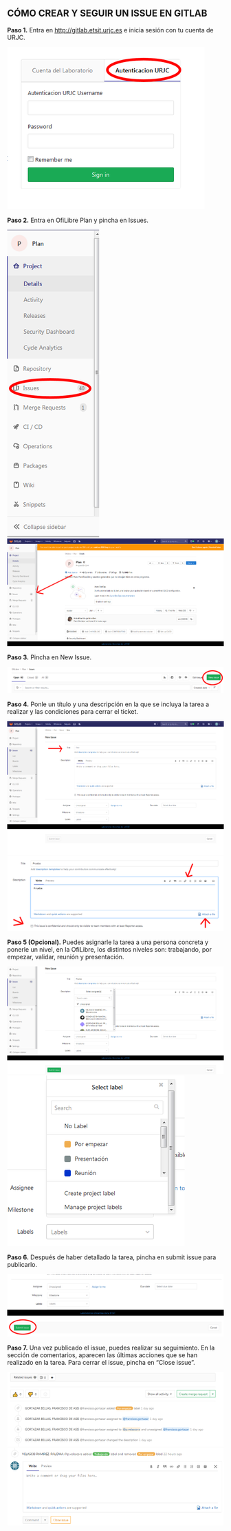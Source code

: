 ## CÓMO CREAR Y SEGUIR UN ISSUE EN GITLAB


**Paso 1.** Entra en http://gitlab.etsit.urjc.es e inicia sesión con tu cuenta de URJC. 

![paso 1](images/submit-issue/2.png)

**Paso 2.**  Entra en OfiLibre Plan y pincha en Issues. 

![paso 2](images/submit-issue/3.png)
![paso 2](images/submit-issue/4.png)


**Paso 3.**  Pincha en New Issue.


![paso 3](images/submit-issue/5.png)


**Paso 4.**  Ponle un título y una descripción en la que se incluya la tarea a realizar y las condiciones para cerrar el ticket.


![paso 4](images/submit-issue/6.png)
![paso 4](images/submit-issue/7.png)


**Paso 5 (Opcional).** Puedes asignarle la tarea a una persona concreta y ponerle un nivel, en la OfiLibre, los distintos niveles son: trabajando, por empezar, validar, reunión y presentación.

![paso 5](images/submit-issue/8.png)
![paso 5](images/submit-issue/9.png)


**Paso 6.** Después de haber detallado la tarea, pincha en submit issue para publicarlo.

![paso 6](images/submit-issue/10.png)


**Paso 7.** Una vez publicado el issue, puedes realizar su seguimiento. En la sección de comentarios, aparecen las últimas acciones que se han realizado en la tarea. Para cerrar el issue, pincha en “Close issue”.

![paso 7](images/submit-issue/11.png)
![paso 7](images/submit-issue/12.png)

  
